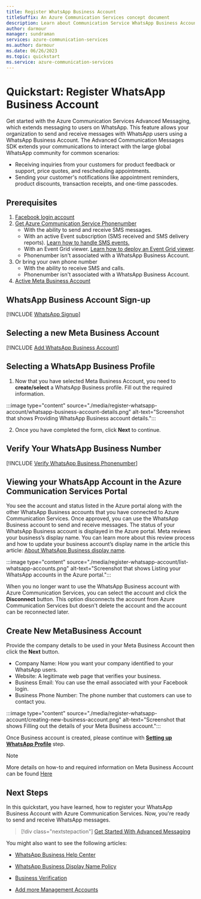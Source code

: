 ```yaml
---
title: Register WhatsApp Business Account
titleSuffix: An Azure Communication Services concept document
description: Learn about Communication Service WhatsApp Business Accounts concepts.
author: darmour
manager: sundraman
services: azure-communication-services
ms.author: darmour
ms.date: 06/26/2023
ms.topic: quickstart
ms.service: azure-communication-services
---
```


# Quickstart: Register WhatsApp Business Account

Get started with the Azure Communication Services Advanced Messaging, which extends messaging to users on WhatsApp. This feature allows your organization to send and receive messages with WhatsApp users using a WhatsApp Business Account. The Advanced Communication Messages SDK extends your communications to interact with the large global WhatsApp community for common scenarios:

-   Receiving inquiries from your customers for product feedback or support, price quotes, and rescheduling appointments.
-   Sending your customer's notifications like appointment reminders, product discounts, transaction receipts, and one-time passcodes.

## Prerequisites

1.  [Facebook login account](https://www.facebook.com/index.php)
2.  [Get Azure Communication Service Phonenumber](../..//telephony/get-phone-number.md?tabs=windows&pivots=platform-azp)
    -  With the ability to send and receive SMS messages.
    -  With an active Event subscription (SMS received and SMS delivery reports). [Learn how to handle SMS events.](../../telephony/get-phone-number.md?tabs=windows&pivots=platform-azp)
    -  With an Event Grid viewer. [Learn how to deploy an Event Grid viewer](/samples/azure-samples/azure-event-grid-viewer/azure-event-grid-viewer/).
    -  Phonenumber isn't associated with a WhatsApp Business Account.
3.  Or bring your own phone number
    -  With the ability to receive SMS and calls.
    -  Phonenumber isn't associated with a WhatsApp Business Account.
4.  [Active Meta Business Account](https://www.facebook.com/business/tools/meta-business-suite)

## WhatsApp Business Account Sign-up
[!INCLUDE [WhatsApp Signup](./includes/register-whatsapp-account/whatsapp-signup.md)]

## Selecting a new Meta Business Account
[!INCLUDE [Add WhatsApp Business Account](./includes/register-whatsapp-account/create-new-metabusiness-account.md)]

## Selecting a WhatsApp Business Profile

1. Now that you have selected Meta Business Account, you need to **create/select** a WhatsApp Business profile. Fill out the required information.

:::image type="content" source="./media/register-whatsapp-account/whatsapp-business-account-details.png" alt-text="Screenshot that shows Providing WhatsApp Business account details.":::

2. Once you have completed the form, click **Next** to continue.

## Verify Your WhatsApp Business Number
[!INCLUDE [Verify WhatsApp Business Phonenumber](./includes/register-whatsapp-account/verify-phonenumber.md)]

## Viewing your WhatsApp Account in the Azure Communication Services Portal

You see the account and status listed in the Azure portal along with the other WhatsApp Business accounts that you have connected to Azure Communication Services. Once approved, you can use the WhatsApp Business account to send and receive messages. The status of your WhatsApp Business account is displayed in the Azure portal. Meta reviews your business’s display name. You can learn more about this review process and how to update your business account’s display name in the article this article: [About WhatsApp Business display name](https://www.facebook.com/business/help/338047025165344).

:::image type="content" source="./media/register-whatsapp-account/list-whatsapp-accounts.png" alt-text="Screenshot that shows Listing your WhatsApp accounts in the Azure portal.":::

When you no longer want to use the WhatsApp Business account with Azure Communication Services, you can select the account and click the **Disconnect** button. This option disconnects the account from Azure Communication Services but doesn't delete the account and the account can be reconnected later.

## Create New MetaBusiness Account

Provide the company details to be used in your Meta Business Account then click the **Next** button.
-  Company Name: How you want your company identified to your WhatsApp users.
-  Website: A legitimate web page that verifies your business. 
-  Business Email: You can use the email associated with your Facebook login.
-  Business Phone Number: The phone number that customers can use to contact you.
    
:::image type="content" source="./media/register-whatsapp-account/creating-new-business-account.png" alt-text="Screenshot that shows Filling out the details of your Meta Business account.":::

Once Business account is created, please continue with [**Setting up WhatsApp Profile**](#selecting-a-whatsapp-business-profile) step.

> [!NOTE]
> More details on how-to and required information on Meta Business Account can be found [Here](https://www.facebook.com/business/tools/meta-business-suite)

## Next Steps

In this quickstart, you have learned, how to register your WhatsApp Business Account with Azure Communication Services. Now, you're ready to send and receive WhatsApp messages.

> [!div class="nextstepaction"]
> [Get Started With Advanced Messaging](../../../quickstarts//advancedmessaging/whatsapp/get-started.md)

You might also want to see the following articles: 

-    [WhatsApp Business Help Center](https://www.facebook.com/business/help/524220081677109?id=2129163877102343)

-    [WhatsApp Business Display Name Policy](https://www.facebook.com/business/help/338047025165344)

-    [Business Verification](https://www.facebook.com/business/help/1095661473946872?id=180505742745347) 

-    [Add more Management Accounts](https://www.facebook.com/business/help/2169003770027706)
